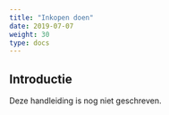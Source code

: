 ```yaml
---
title: "Inkopen doen"
date: 2019-07-07
weight: 30
type: docs
---
```


## Introductie

Deze handleiding is nog niet geschreven.
